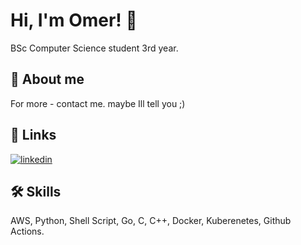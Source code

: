 
# Hi, I'm Omer! 👋
BSc Computer Science student 3rd year.



## 🚀 About me
For more - contact me. maybe Ill tell you ;)
## 🔗 Links
[![linkedin](https://img.shields.io/badge/linkedin-0A66C2?style=for-the-badge&logo=linkedin&logoColor=white)](https://www.linkedin.com/in/omer-aplatony/)



## 🛠 Skills
AWS, Python, Shell Script, Go, C, C++, Docker, Kuberenetes, Github Actions.
